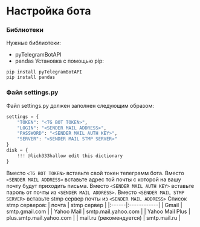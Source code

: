 # Настройка бота
### Библиотеки
Нужные библиотеки:
- pyTelegramBotAPI
- pandas
Установка с помощью pip:
```
pip install pyTelegramBotAPI
pip install pandas
```
### Файл settings.py
Файл settings.py должен заполнен следующим образом:
```py
settings = {
    "TOKEN": "<TG BOT TOKEN>",
    "LOGIN": "<SENDER MAIL ADDRESS>",
    "PASSWORD": "<SENDER MAIL AUTH KEY>",
    "SERVER": "<SENDER MAIL STMP SERVER>"
}
disk = {
    !!! @lich333hallow edit this dictionary
}
```
Вместо `<TG BOT TOKEN>` вставьте свой токен телеграмм бота.
Вместо `<SENDER MAIL ADDRESS>` вставьте адрес той почты с которой на вашу почту будут приходить письма.
Вместо `<SENDER MAIL AUTH KEY>` вставьте пароль от почты из `<SENDER MAIL ADDRESS>`.
Вместо `<SENDER MAIL STMP SERVER>` вставьте stmp сервер почты из `<SENDER MAIL ADDRESS>`
Список stmp серверов:
| почта | stmp сервер |
|:------|:------------|
| Gmail | smtp.gmail.com |
| Yahoo Mail | smtp.mail.yahoo.com |
| Yahoo Mail Plus | plus.smtp.mail.yahoo.com |
| mail.ru (рекомендуется) | smtp.mail.ru |
